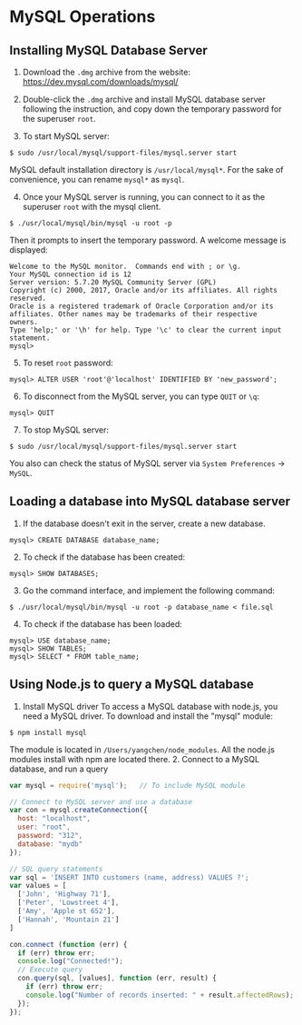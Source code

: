# MySQL Operations
## Installing MySQL Database Server
1. Download the `.dmg` archive from the website: https://dev.mysql.com/downloads/mysql/

2. Double-click the `.dmg` archive and install MySQL database server following the instruction, and copy down the temporary password for the superuser `root`.

3. To start MySQL server:
```
$ sudo /usr/local/mysql/support-files/mysql.server start
```
MySQL default installation directory is `/usr/local/mysql*`. For the sake of convenience, you can rename `mysql*` as `mysql`.

4. Once your MySQL server is running, you can connect to it as the superuser `root` with the mysql client.
```
$ ./usr/local/mysql/bin/mysql -u root -p
```
Then it prompts to insert the temporary password. A welcome message is displayed:
```
Welcome to the MySQL monitor.  Commands end with ; or \g.
Your MySQL connection id is 12
Server version: 5.7.20 MySQL Community Server (GPL)
Copyright (c) 2000, 2017, Oracle and/or its affiliates. All rights reserved.
Oracle is a registered trademark of Oracle Corporation and/or its
affiliates. Other names may be trademarks of their respective
owners.
Type 'help;' or '\h' for help. Type '\c' to clear the current input statement.
mysql>
```

5. To reset `root` password:
```
mysql> ALTER USER 'root'@'localhost' IDENTIFIED BY 'new_password';
```

6. To disconnect from the MySQL server, you can type `QUIT` or `\q`:
```
mysql> QUIT
```

7. To stop MySQL server:
```
$ sudo /usr/local/mysql/support-files/mysql.server start
```
You also can check the status of MySQL server via `System Preferences` -> `MySQL`.

## Loading a database into MySQL database server
1. If the database doesn't exit in the server, create a new database.
```
mysql> CREATE DATABASE database_name;
```

2. To check if the database has been created:
```
mysql> SHOW DATABASES;
```

3. Go the command interface, and implement the following command:
```
$ ./usr/local/mysql/bin/mysql -u root -p database_name < file.sql
```

4. To check if the database has been loaded:
```
mysql> USE database_name;
mysql> SHOW TABLES;
mysql> SELECT * FROM table_name;
```

## Using Node.js to query a MySQL database
1. Install MySQL driver
To access a MySQL database with node.js, you need a MySQL driver. To download and install the "mysql" module:
```
$ npm install mysql
```
The module is located in `/Users/yangchen/node_modules`. All the node.js modules install with npm are located there.
2. Connect to a MySQL database, and run a query
```javascript
var mysql = require('mysql');   // To include MySQL module

// Connect to MySQL server and use a database
var con = mysql.createConnection({             
  host: "localhost",
  user: "root",
  password: "312",
  database: "mydb"
});

// SQL query statements
var sql = 'INSERT INTO customers (name, address) VALUES ?';
var values = [
  ['John', 'Highway 71'],
  ['Peter', 'Lowstreet 4'],
  ['Amy', 'Apple st 652'],
  ['Hannah', 'Mountain 21']
]

con.connect (function (err) {
  if (err) throw err;
  console.log("Connected!");
  // Execute query
  con.query(sql, [values], function (err, result) {
    if (err) throw err;
    console.log("Number of records inserted: " + result.affectedRows);
  });
});
```
